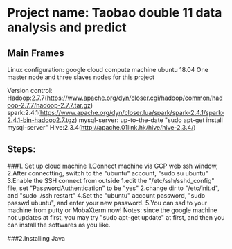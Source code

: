 # Project name: Taobao double 11 data analysis and predict

## Main Frames
Linux configuration:
google cloud compute machine
ubuntu 18.04
One master node and three slaves nodes for this project

Version control:
Hadoop:2.7.7(https://www.apache.org/dyn/closer.cgi/hadoop/common/hadoop-2.7.7/hadoop-2.7.7.tar.gz)
spark:2.4.1(https://www.apache.org/dyn/closer.lua/spark/spark-2.4.1/spark-2.4.1-bin-hadoop2.7.tgz)
mysql-server: up-to-the-date "sudo apt-get install mysql-server"
Hive:2.3.4(http://apache.01link.hk/hive/hive-2.3.4/)





## Steps:
###1. Set up cloud machine
	1.Connect machine via GCP web ssh window,
	2.After connectting, switch to the "ubuntu" account, "sudo su ubuntu"
	3.Enable the SSH connect from outside
		1.edit the "/etc/ssh/sshd_config" file, set "PasswordAuthentication" to be "yes"
		2.change dir to "/etc/init.d", and "sudo ./ssh restart"
	4.Set the "ubuntu" account password, "sudo passwd ubuntu", and enter your new password.
	5.You can ssd to your machine from putty or MobaXterm now!
Notes: since the google machine not updates at first, you may try "sudo apt-get update" at first, and then you can install the softwares as you like.

###2.Installing Java


